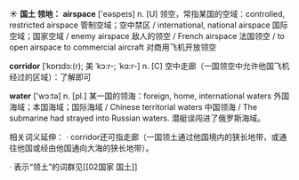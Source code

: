 ☀ <span class="category">**国土 领地：**</span>
<span class="vocabulary">**airspace**</span> ['eəspeɪs] 
<span class="definition">n. [U] 领空，常指某国的空域：</span>controlled, restricted airspace 管制空域；空中禁区 / international, national airspace 国际空域；国家空域 / enemy airspace 敌人的领空 / French airspace 法国领空 / to open airspace to commercial aircraft 对商用飞机开放领空
           
<span class="vocabulary">**corridor**</span> [ˈkɒrɪdɔ:(r); 美 ˈkɔ:r-; ˈkɑ:r-]
<span class="definition">n. [C] 空中走廊（一国领空中允许他国飞机经过的区域）：</span>了解即可

<span class="vocabulary">**water**</span> ['wɔ:tə] 
<span class="definition">n. [pl.] 某一国的领海：</span>foreign, home, international waters 外国海域；本国海域；国际海域 / Chinese territorial waters 中国领海 / The submarine had strayed into Russian waters. 潜艇误闯进了俄罗斯海域。

相关词义延伸：
· corridor还可指走廊（一国领土通过他国境内的狭长地带，或通往他国或经由他国通向大海的狭长地带）。

· 表示“领土”的词群见[[02国家 国土]]
